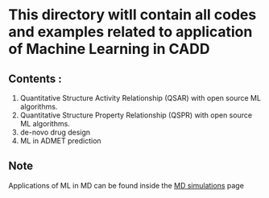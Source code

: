 # This directory witll contain all codes and examples related to application of Machine Learning in CADD

## Contents :

1. Quantitative Structure Activity Relationship (QSAR) with open source ML algorithms.
2. Quantitative Structure Property Relationship (QSPR) with open source ML algorithms.
3. de-novo drug design
4. ML in ADMET prediction

## Note 
Applications of ML in MD can be found inside the [MD simulations](https://github.com/cpayal/caddtools/tree/main/md_simulations) page

